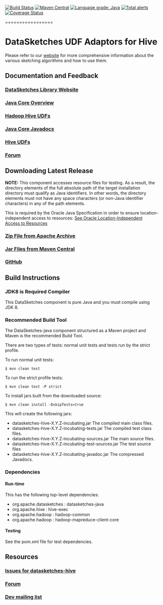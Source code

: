 <!--
    Licensed to the Apache Software Foundation (ASF) under one
    or more contributor license agreements.  See the NOTICE file
    distributed with this work for additional information
    regarding copyright ownership.  The ASF licenses this file
    to you under the Apache License, Version 2.0 (the
    "License"); you may not use this file except in compliance
    with the License.  You may obtain a copy of the License at

      http://www.apache.org/licenses/LICENSE-2.0

    Unless required by applicable law or agreed to in writing,
    software distributed under the License is distributed on an
    "AS IS" BASIS, WITHOUT WARRANTIES OR CONDITIONS OF ANY
    KIND, either express or implied.  See the License for the
    specific language governing permissions and limitations
    under the License.
-->

[![Build Status](https://travis-ci.org/apache/incubator-datasketches-hive.svg?branch=master)](https://travis-ci.org/apache/incubator-datasketches-hive)
[![Maven Central](https://maven-badges.herokuapp.com/maven-central/org.apache.datasketches/datasketches-hive/badge.svg)](https://maven-badges.herokuapp.com/maven-central/org.apache.datasketches/datasketches-hive)
[![Language grade: Java](https://img.shields.io/lgtm/grade/java/g/apache/incubator-datasketches-hive.svg?logo=lgtm&logoWidth=18)](https://lgtm.com/projects/g/apache/incubator-datasketches-hive/context:java)
[![Total alerts](https://img.shields.io/lgtm/alerts/g/apache/incubator-datasketches-hive.svg?logo=lgtm&logoWidth=18)](https://lgtm.com/projects/g/apache/incubator-datasketches-hive/alerts/)
[![Coverage Status](https://coveralls.io/repos/github/apache/incubator-datasketches-hive/badge.svg?branch=master&service=github)](https://coveralls.io/github/apache/incubator-datasketches-hive?branch=master)


=================

# DataSketches UDF Adaptors for Hive 
Please refer to our [website](https://datasketches.github.io) for more comprehensive information about the various sketching algorithms and how to use them.

## Documentation and Feedback

### [DataSketches Library Website](https://datasketches.github.io/)

### [Java Core Overview](https://datasketches.github.io/docs/TheChallenge.html)

### [Hadoop Hive UDFs](https://datasketches.github.io/docs/Theta/ThetaHiveUDFs.html)

### [Java Core Javadocs](https://datasketches.github.io/api/core/snapshot/apidocs/index.html)

### [Hive UDFs](https://datasketches.github.io/api/hive/snapshot/apidocs/index.html)

### [Forum](https://groups.google.com/forum/#!forum/sketches-user)

## Downloading Latest Release
__NOTE:__ This component accesses resource files for testing. As a result, the directory elements of the full absolute path of the target installation directory 
    must qualify as Java identifiers. In other words, the directory elements must not have any space characters (or non-Java identifier characters) in any of the path elements.
    
This is required by the Oracle Java Specification in order to ensure location-independent 
    access to resources: [See Oracle Location-Independent Access to Resources](https://docs.oracle.com/javase/8/docs/technotes/guides/lang/resources.html)

### [Zip File from Apache Archive](http://archive.apache.org/dist/incubator/datasketches/hive/)

### [Jar Files from Maven Central](https://repository.apache.org/content/repositories/releases/org/apache/datasketches/datasketches-hive/)

### [GitHub](https://github.com/apache/incubator-datasketches-hive/releases)

## Build Instructions

### JDK8 is Required Compiler
This DataSketches component is pure Java and you must compile using JDK 8.

### Recommended Build Tool
The DataSketches-java component structured as a Maven project and Maven is the recommended Build Tool.

There are two types of tests: normal unit tests and tests run by the strict profile.  

To run normal unit tests:

    $ mvn clean test
    
To run the strict profile tests:

    $ mvn clean test -P strict

To install jars built from the downloaded source:

    $ mvn clean install -DskipTests=true
    
This will create the following jars:

* datasketches-hive-X.Y.Z-incubating.jar The compiled main class files.
* datasketches-hive-X.Y.Z-incubating-tests.jar The compiled test class files.
* datasketches-hive-X.Y.Z-incubating-sources.jar The main source files.
* datasketches-hive-X.Y.Z-incubating-test-sources.jar The test source files
* datasketches-hive-X.Y.Z-incubating-javadoc.jar  The compressed Javadocs.

### Dependencies

#### Run-time
This has the following top-level dependencies:

* org.apache.datasketches : datasketches-java
* org.apache.hive : hive-exec
* org.apache.hadoop : hadoop-common
* org.apache.hadoop : hadoop-mapreduce-client-core

#### Testing
See the pom.xml file for test dependencies.

## Resources

### [Issues for datasketches-hive](https://github.com/apache/incubator-datasketches-hive/issues)

### [Forum](https://groups.google.com/forum/#!forum/sketches-user)

### [Dev mailing list](dev@datasketches.apache.org)
